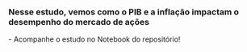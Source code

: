 <h3>Nesse estudo, vemos como o PIB e a inflação impactam o desempenho do mercado de ações</h3>
- Acompanhe o estudo no Notebook do repositório!
